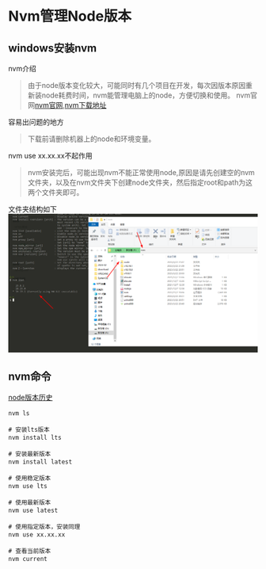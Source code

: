# Nvm管理Node版本


## windows安装nvm

nvm介绍
> 由于node版本变化较大，可能同时有几个项目在开发，每次因版本原因重新装node耗费时间，nvm能管理电脑上的node，方便切换和使用。
> nvm官网[nvm官网](https://nvm.uihtm.com/),[nvm下载地址](https://github.com/coreybutler/nvm-windows/releases)

容易出问题的地方
> 下载前请删除机器上的node和环境变量。


nvm use xx.xx.xx不起作用
> nvm安装完后，可能出现nvm不能正常使用node,原因是请先创建空的nvm文件夹，以及在nvm文件夹下创建node文件夹，然后指定root和path为这两个文件夹即可。

文件夹结构如下
![nvm](./nvm.png)


## nvm命令
[node版本历史](https://nodejs.org/en/download/releases)

```shell
nvm ls

# 安装lts版本
nvm install lts

# 安装最新版本
nvm install latest

# 使用稳定版本
nvm use lts

# 使用最新版本
nvm use latest

# 使用指定版本，安装同理
nvm use xx.xx.xx

# 查看当前版本
nvm current
```
